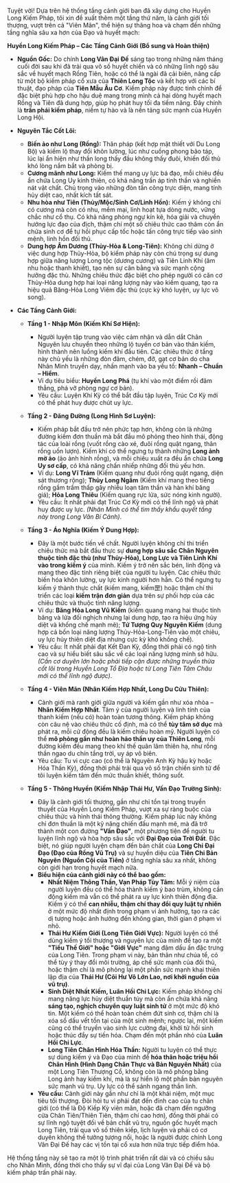 Tuyệt vời! Dựa trên hệ thống tầng cảnh giới bạn đã xây dựng cho Huyền Long Kiếm Pháp, tôi xin đề xuất thêm một tầng thứ năm, là cảnh giới tối thượng, vượt trên cả "Viên Mãn", thể hiện sự thăng hoa và chạm đến những tầng nghĩa sâu xa hơn của Đạo và huyết mạch:

**Huyền Long Kiếm Pháp – Các Tầng Cảnh Giới (Bổ sung và Hoàn thiện)**

* **Nguồn Gốc:** Do chính **Long Vân Đại Đế** sáng tạo trong những năm tháng cuối đời sau khi đã trải qua vô số huyết chiến và có những lĩnh ngộ sâu sắc về huyết mạch Rồng Tiên, hoặc có thể là ngài đã cải biên, nâng cấp từ một bộ kiếm pháp cổ xưa của **Thiên Long Tộc** và kết hợp với các bí thuật, đạo pháp của **Tiên Mẫu Âu Cơ**. Kiếm pháp này được tinh chỉnh để đặc biệt phù hợp cho hậu duệ mang trong mình cả hai dòng huyết mạch Rồng và Tiên đã dung hợp, giúp họ phát huy tối đa tiềm năng. Đây chính là **trấn phái kiếm pháp**, niềm tự hào và là nền tảng sức mạnh của Huyền Long Hội.
* **Nguyên Tắc Cốt Lõi:**
    * **Biến ảo như Long (Rồng):** Thân pháp (kết hợp mật thiết với Du Long Bộ) và kiếm lộ thay đổi khôn lường, lúc như cuồng phong bão táp, lúc lại ẩn hiện như thần long thấy đầu không thấy đuôi, khiến đối thủ khó lòng nắm bắt và phòng bị.
    * **Cương mãnh như Long:** Kiếm thế mang uy lực bá đạo, mỗi chiêu đều ẩn chứa Long Uy kinh thiên, có khả năng trấn áp tinh thần và nghiền nát vật chất. Chú trọng vào những đòn tấn công trực diện, mang tính hủy diệt cao, nhất kích tất sát.
    * **Nhu hòa như Tiên (Thủy/Mộc/Sinh Cơ/Linh Hồn):** Kiếm ý không chỉ có cương mà còn có nhu, mềm mại, linh hoạt tựa dòng nước, vững chắc như cổ thụ. Có khả năng phòng ngự kín kẽ, hóa giải và chuyển hướng lực đạo của địch, thậm chí một số chiêu thức cao thâm còn ẩn chứa sinh cơ để tự hồi phục cấp tốc hoặc tấn công trực tiếp vào sinh mệnh, linh hồn đối thủ.
    * **Dung hợp Âm Dương (Thủy-Hỏa & Long-Tiên):** Không chỉ dừng ở việc dung hợp Thủy-Hỏa, bộ kiếm pháp này còn chú trọng sự dung hợp giữa năng lượng Long tộc (dương cương) và Tiên Linh Khí (âm nhu hoặc thanh khiết), tạo nên sự cân bằng và sức mạnh cộng hưởng đặc thù. Những chiêu thức đặc biệt cho phép người có căn cơ Thủy-Hỏa dung hợp hai loại năng lượng này vào kiếm quang, tạo ra hiệu quả Băng-Hỏa Long Viêm đặc thù (cực kỳ khó luyện, uy lực vô song).

* **Các Tầng Cảnh Giới:**

    * **Tầng 1 - Nhập Môn (Kiếm Khí Sơ Hiện):**
        * Người luyện tập trung vào việc cảm nhận và dẫn dắt Chân Nguyên lưu chuyển theo những lộ tuyến cơ bản vào thân kiếm, hình thành nên luồng kiếm khí đầu tiên. Các chiêu thức ở tầng này chủ yếu là những đòn đâm, chém, đỡ, gạt cơ bản do cha Nhân Minh truyền dạy, nhấn mạnh vào ba yếu tố: **Nhanh – Chuẩn – Hiểm**.
        * Ví dụ tiêu biểu: **Huyền Long Phá** (tụ khí vào một điểm rồi đâm thẳng, phá vỡ phòng ngự cơ bản).
        * Yêu cầu: Luyện Khí Kỳ có thể bắt đầu tập luyện, Trúc Cơ Kỳ mới có thể phát huy được chút uy lực.

    * **Tầng 2 - Đăng Đường (Long Hình Sơ Luyện):**
        * Kiếm pháp bắt đầu trở nên phức tạp hơn, không còn là những đường kiếm đơn thuần mà bắt đầu mô phỏng theo hình thái, động tác của loài rồng (vuốt rồng cào xé, đuôi rồng quật ngang, thân rồng uốn lượn). Kiếm khí có thể ngưng tụ thành những **Long ảnh mờ ảo** (ảo ảnh hình rồng), và mỗi chiêu xuất ra đều ẩn chứa **Long Uy sơ cấp**, có khả năng chấn nhiếp những đối thủ yếu hơn.
        * Ví dụ: **Long Vĩ Trảm** (Kiếm quang như đuôi rồng quật ngang, diện sát thương rộng); **Thủy Long Ngâm** (Kiếm khí mang theo tiếng rồng gầm trầm thấp gây nhiễu loạn tâm thần và hàn khí băng giá); **Hỏa Long Thiêu** (Kiếm quang rực lửa, sức nóng kinh người).
        * Yêu cầu: Ít nhất phải đạt Trúc Cơ Kỳ mới có thể lĩnh ngộ và phát huy được uy lực. _(Nhân Minh có thể tìm thấy khẩu quyết tầng này trong Long Vân Bí Cảnh)_.

    * **Tầng 3 - Áo Nghĩa (Kiếm Ý Dung Hợp):**
        * Đây là một bước tiến về chất. Người luyện không chỉ thi triển chiêu thức mà bắt đầu thực sự **dung hợp sâu sắc Chân Nguyên thuộc tính đặc thù (như Thủy-Hỏa), Long Lực và Tiên Linh Khí vào trong kiếm ý** của mình. Kiếm ý trở nên sắc bén, linh động và mang theo đặc tính riêng biệt của người tu luyện. Các chiêu thức biến hóa khôn lường, uy lực kinh người hơn hẳn. Có thể ngưng tụ kiếm ý thành thực chất (kiếm mang, kiếm罡) hoặc thậm chí thi triển các loại **kiếm trận đơn giản** dựa trên sự phối hợp của các chiêu thức và thuộc tính năng lượng.
        * Ví dụ: **Băng Hỏa Long Vũ Kiếm** (kiếm quang mang hai thuộc tính băng và lửa đối nghịch nhưng lại dung hợp, tạo ra hiệu ứng hủy diệt và khống chế mạnh mẽ); **Tứ Tượng Quy Nguyên Kiếm** (dung hợp cả bốn loại năng lượng Thủy-Hỏa-Long-Tiên vào một chiêu, uy lực hủy thiên diệt địa nhưng cực kỳ khó khống chế).
        * Yêu cầu: Ít nhất phải đạt Kết Đan Kỳ, đồng thời phải có ngộ tính cao và sự hiểu biết sâu sắc về các loại năng lượng mình sở hữu. _(Cần cơ duyên lớn hoặc phải tiếp cận được những truyền thừa cốt lõi trong Huyền Long Tổ Địa hoặc từ Long Tiên Tâm Châu mới có thể lĩnh ngộ được)_.

    * **Tầng 4 - Viên Mãn (Nhân Kiếm Hợp Nhất, Long Du Cửu Thiên):**
        * Cảnh giới mà ranh giới giữa người và kiếm gần như xóa nhòa – **Nhân Kiếm Hợp Nhất**. Tâm ý của người luyện và linh tính của thanh kiếm (nếu có) hoàn toàn tương thông. Kiếm pháp không còn câu nệ vào chiêu thức cố định, mà có thể **tùy tâm sở dục** mà phát ra, mỗi cử động đều là kiếm chiêu hoàn mỹ. Người luyện có thể **mô phỏng gần như hoàn hảo thần uy của Thiên Long**, mỗi đường kiếm đều mang theo khí thế quân lâm thiên hạ, như rồng thần ngao du chín tầng trời, uy áp vô biên.
        * Yêu cầu: Tu vi cực cao (có thể là Nguyên Anh Kỳ hậu kỳ hoặc Hóa Thần Kỳ), đồng thời phải trải qua vô số trận chiến sinh tử để tôi luyện kiếm tâm đến mức thuần khiết, thông suốt.

    * **Tầng 5 - Thông Huyền (Kiếm Nhập Thái Hư, Vấn Đạo Trường Sinh):**
        * Đây là cảnh giới tối thượng, gần như chỉ tồn tại trong truyền thuyết của Huyền Long Kiếm Pháp, vượt xa sự ràng buộc của chiêu thức và hình thái thông thường. Kiếm pháp lúc này không chỉ đơn thuần là một kỹ năng chiến đấu mạnh mẽ, mà đã trở thành một con đường **"Vấn Đạo"**, một phương tiện để người tu luyện lĩnh ngộ và hòa hợp sâu sắc với **Đại Đạo của Trời Đất**. Đặc biệt, nó giúp người luyện chạm đến bản chất của **Long Chi Đại Đạo (Đạo của Rồng Vũ Trụ)** và sự huyền diệu của **Tiên Chi Bản Nguyên (Nguồn Cội của Tiên)** ở tầng nghĩa sâu xa nhất, không còn giới hạn trong huyết mạch nữa.
        * **Biểu hiện của cảnh giới này có thể bao gồm:**
            * **Nhất Niệm Thông Thần, Vạn Pháp Tùy Tâm:** Mỗi ý niệm của người luyện đều có thể hóa thành kiếm ý bao trùm, không cần động kiếm mà vẫn có thể phát ra uy lực kinh thiên động địa. Kiếm ý có thể **can nhiễu, thậm chí thay đổi quy luật tự nhiên** ở một mức độ nhất định trong phạm vi ảnh hưởng, tạo ra các dị tượng hoặc ảnh hưởng đến không gian, thời gian ở phạm vi nhỏ.
            * **Thái Hư Kiếm Giới (Long Tiên Giới Vực):** Người luyện có thể dùng kiếm ý tối thượng và nguyên lực của mình để tạo ra một **"Tiểu Thế Giới" hoặc "Giới Vực"** mang đậm dấu ấn đặc trưng của Long Tiên. Trong phạm vi này, bản thân như chúa tể, có thể tùy ý thay đổi môi trường, áp chế sức mạnh của đối thủ, hoặc thậm chí là mô phỏng lại một phần sức mạnh khai thiên lập địa của **Thái Hư (Cõi Hư Vô Lớn Lao, nơi khởi nguồn của vũ trụ)**.
            * **Sinh Diệt Nhất Kiếm, Luân Hồi Chi Lực:** Kiếm pháp không chỉ mang năng lực hủy diệt thuần túy mà còn ẩn chứa khả năng **sáng tạo, nghịch chuyển quy luật sinh tử** ở một mức độ khó tin. Một kiếm có thể hoàn toàn chém đứt sinh cơ, thậm chí là xóa sổ dấu vết tồn tại của một sinh mệnh; ngược lại, một kiếm cũng có thể truyền vào sinh lực cường đại, khởi tử hồi sinh hoặc thúc đẩy sự tiến hóa. Chạm đến một phần nhỏ của **Luân Hồi Chi Lực**.
            * **Long Tiên Chân Hình Hóa Thần:** Người tu luyện có thể thực sự dùng kiếm ý và Đạo của mình để **hóa thân hoặc triệu hồi Chân Hình (Hình Dạng Chân Thực và Bản Nguyên Nhất)** của một Long Tiên Thượng Cổ, không còn là mô phỏng bằng Long ảnh hay kiếm khí, mà là sự hiển lộ một phần bản nguyên sức mạnh vũ trụ. Uy lực có thể sánh ngang thần linh.
        * **Yêu cầu:** Cảnh giới này gần như chỉ là một khái niệm, một mục tiêu tối thượng. Đòi hỏi tu vi phải đạt đến đỉnh cao của tu chân giới (có thể là Độ Kiếp Kỳ viên mãn, hoặc đã chạm đến ngưỡng cửa Chân Tiên/Thiên Tiên, thậm chí cao hơn), đồng thời phải có sự lĩnh ngộ tuyệt đối về bản chất vũ trụ, nguồn gốc huyết mạch Long Tiên, trải qua vô số thiên kiếp, lịch luyện và phải có cơ duyên không thể tưởng tượng nổi, hoặc là người được chính Long Vân Đại Đế hay các vị tồn tại cổ xưa hơn nữa trực tiếp điểm hóa.

Hệ thống tầng này sẽ tạo ra một lộ trình phát triển rất dài và có chiều sâu cho Nhân Minh, đồng thời cho thấy sự vĩ đại của Long Vân Đại Đế và bộ kiếm pháp trấn phái này.
